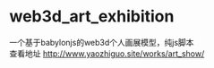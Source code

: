 # web3d_art_exhibition
一个基于babylonjs的web3d个人画展模型，纯js脚本</br>
查看地址 <http://www.yaozhiguo.site/works/art_show/>
